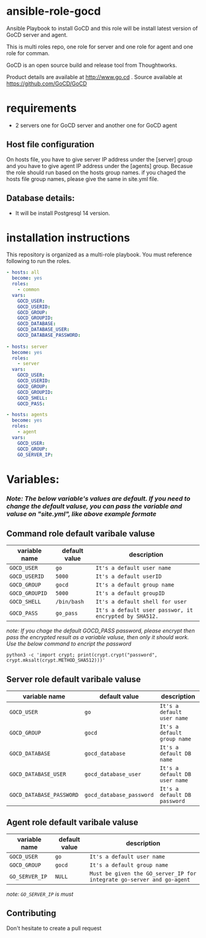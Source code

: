 ansible-role-gocd
=============

Ansible Playbook to install GoCD and this role will be install latest version of GoCD server and agent.

This is multi roles repo, one role for server and one role for agent and one role for comman.

GoCD is an open source build and release tool from Thoughtworks.

Product details are available at http://www.go.cd .  Source available at https://github.com/GoCD/GoCD

# requirements
* 2 servers one for GoCD server and another one for GoCD agent

## Host file configuration
 On hosts file, you have to give server IP address under the [server] group and you have to give agent IP address under the [agents] group. Becasue the role should run based on the hosts group names. if you chaged the hosts file group names, please give the same in site.yml file.

## Database details:
- It will be install Postgresql 14 version.

installation instructions
=========================

This repository is organized as a multi-role playbook. You must reference following to run the roles.
```yml
- hosts: all
  become: yes
  roles:
    - common
  vars:
    GOCD_USER:
    GOCD_USERID: 
    GOCD_GROUP:
    GOCD_GROUPID:
    GOCD_DATABASE:
    GOCD_DATABASE_USER:
    GOCD_DATABASE_PASSWORD:
 
- hosts: server
  become: yes
  roles:
    - server
  vars:
    GOCD_USER: 
    GOCD_USERID: 
    GOCD_GROUP:
    GOCD_GROUPID: 
    GOCD_SHELL:
    GOCD_PASS:

- hosts: agents
  become: yes
  roles:
    - agent
  vars:
    GOCD_USER: 
    GOCD_GROUP:
    GO_SERVER_IP: 
```

# Variables:
 ### *Note: The below variable's values are default. If you need to change the default valuse, you can pass the variable and valuse on "site.yml", like above example formate*

## Command role default varibale valuse
| variable name | default value | description |
| ------------- | ------------- | ----------- |
| `GOCD_USER` | `go` | `It's a default user name` |
| `GOCD_USERID` | `5000` | `It's a default userID` |
| `GOCD_GROUP` | `gocd` | `It's a default group name` |
| `GOCD_GROUPID` | `5000` | `It's a default groupID` |
| `GOCD_SHELL` | `/bin/bash` | `It's a default shell for user` |
| `GOCD_PASS` | `go_pass` | `It's a default user passwor, it encrypted by SHA512.` |

*note: If you chage the default GOCD_PASS password, please encrypt then pass the encrypted result as a variable valuse, then only it should work. Use the below command to encript the password*
  ``` 
  python3 -c 'import crypt; print(crypt.crypt("password", crypt.mksalt(crypt.METHOD_SHA512)))'
  ```

## Server role default varibale valuse
| variable name | default value | description |
| ------------- | ------------- | ----------- |
| `GOCD_USER` | `go` | `It's a default user name` |
| `GOCD_GROUP` | `gocd` | `It's a default group name` |
| `GOCD_DATABASE` | `gocd_database` | `It's a default DB name` |
| `GOCD_DATABASE_USER` | `gocd_database_user` | `It's a default DB user name` |
| `GOCD_DATABASE_PASSWORD` | `gocd_database_password` | `It's a default DB password` |

## Agent role default varibale valuse
| variable name | default value | description |
| ------------- | ------------- | ----------- |
| `GOCD_USER` | `go` | `It's a default user name` |
| `GOCD_GROUP` | `gocd` | `It's a default group name` |
| `GO_SERVER_IP` | `NULL` | `Must be given the GO_server_IP for integrate go-server and go-agent` | 

*note: `GO_SERVER_IP` is must*

## Contributing
Don't hesitate to create a pull request
